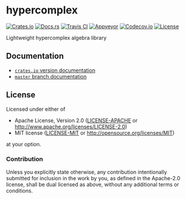 # hypercomplex

[![Crates.io][crates_badge]][crates]
[![Docs.rs][docs_badge]][docs]
[![Travis CI][travis_badge]][travis]
[![Appveyor][appveyor_badge]][appveyor]
[![Codecov.io][codecov_badge]][codecov]
[![License][license_badge]][license]

[crates_badge]: https://img.shields.io/crates/v/hypercomplex.svg
[docs_badge]: https://docs.rs/hypercomplex/badge.svg
[travis_badge]: https://api.travis-ci.org/nthend/hypercomplex.svg
[appveyor_badge]: https://ci.appveyor.com/api/projects/status/github/nthend/hypercomplex?branch=master&svg=true
[codecov_badge]: https://codecov.io/gh/nthend/hypercomplex/graphs/badge.svg
[license_badge]: https://img.shields.io/crates/l/hypercomplex.svg

[crates]: https://crates.io/crates/hypercomplex
[docs]: https://docs.rs/hypercomplex
[travis]: https://travis-ci.org/nthend/hypercomplex
[appveyor]: https://ci.appveyor.com/project/nthend/hypercomplex
[codecov]: https://codecov.io/gh/nthend/hypercomplex
[license]: #license

Lightweight hypercomplex algebra library

## Documentation

+ [`crates.io` version documentation](https://docs.rs/hypercomplex)
+ [`master` branch documentation](https://nthend.github.io/hypercomplex/target/doc/hypercomplex/index.html)

## License

Licensed under either of

 * Apache License, Version 2.0 ([LICENSE-APACHE](LICENSE-APACHE) or http://www.apache.org/licenses/LICENSE-2.0)
 * MIT license ([LICENSE-MIT](LICENSE-MIT) or http://opensource.org/licenses/MIT)

at your option.

### Contribution

Unless you explicitly state otherwise, any contribution intentionally submitted
for inclusion in the work by you, as defined in the Apache-2.0 license, shall be dual licensed as above, without any
additional terms or conditions.
